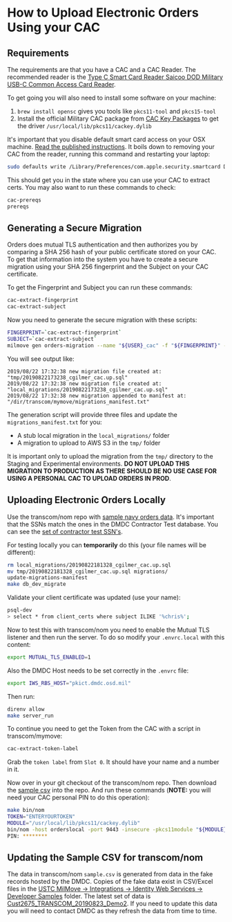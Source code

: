# How to Upload Electronic Orders Using your CAC

## Requirements

The requirements are that you have a CAC and a CAC Reader. The recommended reader is the [Type C Smart Card Reader
Saicoo DOD Military USB-C Common Access Card Reader](https://www.amazon.com/Reader-Saicoo-Military-Compatible-Windows/dp/B071NT53M7/ref=sr_1_4).

To get going you will also need to install some software on your machine:

1. `brew install opensc` gives you tools like `pkcs11-tool` and `pkcs15-tool`
1. Install the official  Military CAC package from [CAC Key Packages](http://militarycac.org/MacVideos.htm#CACKey_packages) to get the driver `/usr/local/lib/pkcs11/cackey.dylib`

It's important that you disable default smart card access on your OSX machine. [Read the published instructions](http://militarycac.org/macuninstall.htm#Mojave_(10.14),_High_Sierra_(10.13.x),_and_Sierra_(10.12.x)_Built_in_Smart_Card_Ability). It boils down to removing your CAC from the reader, running this command and restarting your laptop:

```sh
sudo defaults write /Library/Preferences/com.apple.security.smartcard DisabledTokens -array com.apple.CryptoTokenKit.pivtoken
```

This should get you in the state where you can use your CAC to extract certs. You may also want to run these commands
to check:

```sh
cac-prereqs
prereqs
```

## Generating a Secure Migration

Orders does mutual TLS authentication and then authorizes you by comparing a SHA 256 hash of your public certificate
stored on your CAC. To get that information into the system you have to create a secure migration using your
SHA 256 fingerprint and the Subject on your CAC certificate.

To get the Fingerprint and Subject you can run these commands:

```sh
cac-extract-fingerprint
cac-extract-subject
```

Now you need to generate the secure migration with these scripts:

```sh
FINGERPRINT=`cac-extract-fingerprint`
SUBJECT=`cac-extract-subject`
milmove gen orders-migration --name "${USER}_cac" -f "${FINGERPRINT}" -s "${SUBJECT}"
```

You will see output like:

```text
2019/08/22 17:32:38 new migration file created at: "tmp/20190822173238_cgilmer_cac.up.sql"
2019/08/22 17:32:38 new migration file created at:  "local_migrations/20190822173238_cgilmer_cac.up.sql"
2019/08/22 17:32:38 new migration appended to manifest at: "/dir/transcom/mymove/migrations_manifest.txt"
```

The generation script will provide three files and update the `migrations_manifest.txt` for you:

* A stub local migration in the `local_migrations/` folder
* A migration to upload to AWS S3 in the `tmp/` folder

It is important only to upload the migration from the `tmp/` directory to the Staging and Experimental environments.
**DO NOT UPLOAD THIS MIGRATION TO PRODUCTION AS THERE SHOULD BE NO USE CASE FOR USING A PERSONAL CAC TO UPLOAD ORDERS
IN PROD**.

## Uploading Electronic Orders Locally

Use the transcom/nom repo with [sample navy orders data](https://drive.google.com/drive/folders/1dxOO9uXSOWfjQiKMzwX3bmRqBJfBLldi). It's important that the SSNs match the ones in the DMDC Contractor Test database. You can see the [set of contractor test SSN's](https://drive.google.com/file/d/1vfxEaC6cadFtMlTGFZsy95P52poKLaXA/view).

For testing locally you can **temporarily** do this (your file names will be different):

```sh
rm local_migrations/20190822181328_cgilmer_cac.up.sql
mv tmp/20190822181328_cgilmer_cac.up.sql migrations/
update-migrations-manifest
make db_dev_migrate
```

Validate your client certificate was updated (use your name):

```sh
psql-dev
> select * from client_certs where subject ILIKE '%chris%';
```

Now to test this with transcom/nom you need to enable the Mutual TLS listener and then run the server. To do so modify your `.envrc.local` with this content:

```sh
export MUTUAL_TLS_ENABLED=1
```

Also the DMDC Host needs to be set correctly in the `.envrc` file:

```sh
export IWS_RBS_HOST="pkict.dmdc.osd.mil"
```

Then run:

```sh
direnv allow
make server_run
```

To continue you need to get the Token from the CAC with a script in transcom/mymove:

```sh
cac-extract-token-label
```

Grab the `token label` from `Slot 0`. It should have your name and a number in it.

Now over in your git checkout of the transcom/nom repo. Then download the [sample csv](https://drive.google.com/open?id=1-zxetfRhLEpnx1SBTAveoTLpwEzp3fK-) into the repo. And run these commands (**NOTE:** you will need your CAC personal PIN to do this operation):

```sh
make bin/nom
TOKEN="ENTERYOURTOKEN"
MODULE="/usr/local/lib/pkcs11/cackey.dylib"
bin/nom -host orderslocal -port 9443 -insecure -pkcs11module "${MODULE}" --tokenlabel "${TOKEN}" nom_demo_20190404.csv
PIN: ********
```

## Updating the Sample CSV for transcom/nom

The data in transcom/nom `sample.csv` is generated from data in the fake records hosted by the DMDC. Copies of
the fake data exist in CSV/Excel files in the [USTC MilMove -> Integrations -> Identity Web Services -> Developer Samples](https://drive.google.com/drive/folders/16k7eG4j5vSBQIX_eTWnoXqiae1T0ysiq) folder. The latest set of data is [Cust2675_TRANSCOM_20190823_Demo2](https://drive.google.com/drive/folders/16k7eG4j5vSBQIX_eTWnoXqiae1T0ysiq). If you need to update
this data you will need to contact DMDC as they refresh the data from time to time.
